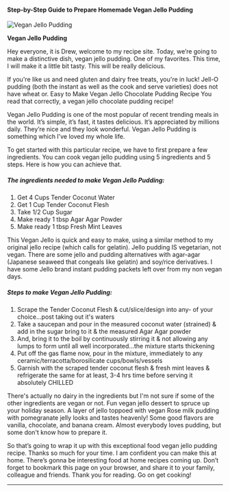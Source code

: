             

#### Step-by-Step Guide to Prepare Homemade Vegan Jello Pudding

![Vegan Jello Pudding](https://img-global.cpcdn.com/recipes/b628f77e7341f0ec/751x532cq70/vegan-jello-pudding-recipe-main-photo.jpg)

**Vegan Jello Pudding**

Hey everyone, it is Drew, welcome to my recipe site. Today, we’re going to make a distinctive dish, vegan jello pudding. One of my favorites. This time, I will make it a little bit tasty. This will be really delicious.

If you're like us and need gluten and dairy free treats, you're in luck! Jell-O pudding (both the instant as well as the cook and serve varieties) does not have wheat or. Easy to Make Vegan Jello Chocolate Pudding Recipe You read that correctly, a vegan jello chocolate pudding recipe!

Vegan Jello Pudding is one of the most popular of recent trending meals in the world. It’s simple, it’s fast, it tastes delicious. It’s appreciated by millions daily. They’re nice and they look wonderful. Vegan Jello Pudding is something which I’ve loved my whole life.

To get started with this particular recipe, we have to first prepare a few ingredients. You can cook vegan jello pudding using 5 ingredients and 5 steps. Here is how you can achieve that.

##### The ingredients needed to make Vegan Jello Pudding:

1.  Get 4 Cups Tender Coconut Water
2.  Get 1 Cup Tender Coconut Flesh
3.  Take 1/2 Cup Sugar
4.  Make ready 1 tbsp Agar Agar Powder
5.  Make ready 1 tbsp Fresh Mint Leaves

This Vegan Jello is quick and easy to make, using a similar method to my original jello recipe (which calls for gelatin). Jello pudding IS vegetarian, not vegan. There are some jello and pudding alternatives with agar-agar (Japanese seaweed that congeals like gelatin) and soy/rice derivatives. I have some Jello brand instant pudding packets left over from my non vegan days.

##### Steps to make Vegan Jello Pudding:

1.  Scrape the Tender Coconut Flesh & cut/slice/design into any- of your choice…post taking out it's waters
2.  Take a saucepan and pour in the measured coconut water (strained) & add in the sugar bring to it & the measured Agar Agar powder
3.  And, bring it to the boil by continuously stirring it & not allowing any lumps to form until all well incorporated…the mixture starts thickening
4.  Put off the gas flame now, pour in the mixture, immediately to any ceramic/terracotta/borosilicate cups/bowls/vessels
5.  Garnish with the scraped tender coconut flesh & fresh mint leaves & refrigerate the same for at least, 3-4 hrs time before serving it absolutely CHILLED

There's actually no dairy in the ingredients but I'm not sure if some of the other ingredients are vegan or not. Fun vegan jello dessert to spruce up your holiday season. A layer of jello toppoed with vegan Rose milk pudding with pomegranate jelly looks and tastes heavenly! Some good flavors are vanilla, chocolate, and banana cream. Almost everybody loves pudding, but some don't know how to prepare it.

So that’s going to wrap it up with this exceptional food vegan jello pudding recipe. Thanks so much for your time. I am confident you can make this at home. There’s gonna be interesting food at home recipes coming up. Don’t forget to bookmark this page on your browser, and share it to your family, colleague and friends. Thank you for reading. Go on get cooking!

* * *